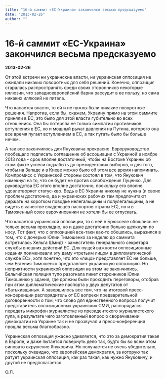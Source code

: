 ```yaml
---
title: "16-й саммит «ЕС-Украина» закончился весьма предсказуемо"
date: "2013-02-26"
author: ""
---
```


# 16-й саммит «ЕС-Украина» закончился весьма предсказуемо

**2013-02-26** 

От этой встречи ни украинские власти, ни украинская оппозиция не ожидали никаких поворотных для себя решений. Конечно, оппозиция старалась распространять среди своих сторонников некоторые иллюзии, что западноевропейский барин рассудит в ее пользу, но сама никаких иллюзий не питала.

Что касается власти, то ей и не нужны были никакие поворотные решения. Напротив, если бы, скажем, Украину прямо на этом саммите приняли в ЕС, это было для этой власти губительно во всех отношениях. Она бы потеряла не только симпатии противников вступления в ЕС, но и мощный рычаг давления на Путина, которого она все время пугает вступлением в ЕС, а так пугать было бы больше нечем.

А так все закончилось для Януковича прекрасно. Евроруководство пообещало подписать соглашение об ассоциации с Украиной в ноябре 2013 года - срок вполне достаточный, чтобы на Востоке Украины об этом факте успели подзабыть до президентских выборов, и для того, чтобы на Западе и в Киеве можно было об этом все время напоминать. Компромисс с Украинской стороны состоял в том, что Янукович намекнул на то, что он будет не против освобождения Луценко. Для руководства ЕС этого вполне достаточно, поскольку его вполне удовлетворяет статус-кво. Ведь в ЕС Украина никому не нужна (и своих проблем достаточно, да и украинских рабочих там предпочитают держать на коротком поводке нелегальщины и полулегальщины, а не видеть в качестве владельцев паспортов страны ЕС), но и в Таможенный союз еврочиновники не хотели бы ее отпускать.

Что касается украинской оппозиции, то с ней в Брюсселе обошлись не только весьма прохладно, но и даже достаточно больно щелкнули по носу. Тот факт, что с оппозицией все-таки как-то обошлись, выразился в том, что с дочерью Юлии Тимошенко за неделю до саммита встретилась Хельга Шмидт - заместитель генерального секретаря службы внешних действий ЕС. Для пущей важности оппозиционные издания поименовали эту даму «третьим лицом в дипломатической службе ЕС», хотя понятно, что это «лицо» представляет ЕС не больше, чем Евгения Тимошенко представляет украинскую оппозицию. Но неприятности украинской оппозиции на этом не закончились. Бельгийская полиция тупо разогнала пикет сторонников Юлии Тимошенко у здания, где должны были проходить переговоры, отобрав при этом дипломатические паспорта у двух депутатов от «Батькивщины». А завершилось все тем, что на итоговой пресс-конференции распорядитель от ЕС вопреки предварительной договоренности о том, что слово для единственного вопроса получит представитель оппозиционных украинских СМИ, распорядился передать микрофон журналистке из президентского журналистского пула, в результате чего заготовленный вопрос о сворачивании демократии на Украине так и не прозвучал и пресс-конференция прошла весьма благообразно.

Украинская оппозиция ужасно удивляется, что это за демократия такая в Европе, и даже пытается повернуть дело так, будто бы во всем этом виновато окружение Януковича. Но получается не очень убедительно, поскольку очевидно, что европейская демократия, за которую так ратует украинская оппозиция, как раз такая, как нужно Януковичу, и другой не предполагается.

О.Л.